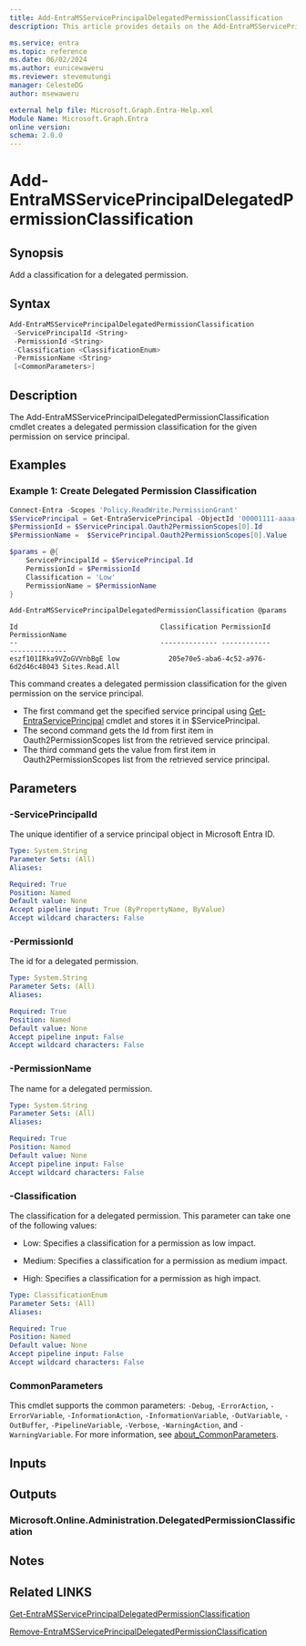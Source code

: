 ```yaml
---
title: Add-EntraMSServicePrincipalDelegatedPermissionClassification
description: This article provides details on the Add-EntraMSServicePrincipalDelegatedPermissionClassification command.

ms.service: entra
ms.topic: reference
ms.date: 06/02/2024
ms.author: eunicewaweru
ms.reviewer: stevemutungi
manager: CelesteDG
author: msewaweru

external help file: Microsoft.Graph.Entra-Help.xml
Module Name: Microsoft.Graph.Entra
online version:
schema: 2.0.0
---
```


# Add-EntraMSServicePrincipalDelegatedPermissionClassification

## Synopsis

Add a classification for a delegated permission.

## Syntax

```powershell
Add-EntraMSServicePrincipalDelegatedPermissionClassification 
 -ServicePrincipalId <String> 
 -PermissionId <String>
 -Classification <ClassificationEnum> 
 -PermissionName <String> 
 [<CommonParameters>]
```

## Description

The Add-EntraMSServicePrincipalDelegatedPermissionClassification cmdlet creates a delegated permission classification for the given permission on service principal.

## Examples

### Example 1: Create Delegated Permission Classification

```powershell
Connect-Entra -Scopes 'Policy.ReadWrite.PermissionGrant'
$ServicePrincipal = Get-EntraServicePrincipal -ObjectId '00001111-aaaa-2222-bbbb-3333cccc4444'
$PermissionId = $ServicePrincipal.Oauth2PermissionScopes[0].Id
$PermissionName =  $ServicePrincipal.Oauth2PermissionScopes[0].Value

$params = @{
    ServicePrincipalId = $ServicePrincipal.Id
    PermissionId = $PermissionId
    Classification = 'Low'
    PermissionName = $PermissionName
}

Add-EntraMSServicePrincipalDelegatedPermissionClassification @params
```

```output
Id                                   Classification PermissionId                         PermissionName
--                                   -------------- ------------                         --------------
eszf101IRka9VZoGVVnbBgE low            205e70e5-aba6-4c52-a976-6d2d46c48043 Sites.Read.All
```

This command creates a delegated permission classification for the given permission on the service principal.

- The first command get the specified service principal using [Get-EntraServicePrincipal](Get-EntraServicePrincipal.md) cmdlet and stores it in $ServicePrincipal.
- The second command gets the Id from first item in Oauth2PermissionScopes list from the retrieved service principal.
- The third command gets the value from first item in Oauth2PermissionScopes list from the retrieved service principal.  

## Parameters

### -ServicePrincipalId

The unique identifier of a service principal object in Microsoft Entra ID.

```yaml
Type: System.String
Parameter Sets: (All)
Aliases:

Required: True
Position: Named
Default value: None
Accept pipeline input: True (ByPropertyName, ByValue)
Accept wildcard characters: False
```

### -PermissionId

The id for a delegated permission.

```yaml
Type: System.String
Parameter Sets: (All)
Aliases:

Required: True
Position: Named
Default value: None
Accept pipeline input: False
Accept wildcard characters: False
```

### -PermissionName

The name for a delegated permission.

```yaml
Type: System.String
Parameter Sets: (All)
Aliases:

Required: True
Position: Named
Default value: None
Accept pipeline input: False
Accept wildcard characters: False
```

### -Classification

The classification for a delegated permission.
This parameter can take one of the following values:

- Low: Specifies a classification for a permission as low impact.

- Medium: Specifies a classification for a permission as medium impact.

- High: Specifies a classification for a permission as high impact.

```yaml
Type: ClassificationEnum
Parameter Sets: (All)
Aliases:

Required: True
Position: Named
Default value: None
Accept pipeline input: False
Accept wildcard characters: False
```

### CommonParameters

This cmdlet supports the common parameters: `-Debug`, `-ErrorAction`, `-ErrorVariable`, `-InformationAction`, `-InformationVariable`, `-OutVariable`, `-OutBuffer`, `-PipelineVariable`, `-Verbose`, `-WarningAction`, and `-WarningVariable`. For more information, see [about_CommonParameters](https://go.microsoft.com/fwlink/?LinkID=113216).

## Inputs

## Outputs

### Microsoft.Online.Administration.DelegatedPermissionClassification

## Notes

## Related LINKS

[Get-EntraMSServicePrincipalDelegatedPermissionClassification](Get-EntraMSServicePrincipalDelegatedPermissionClassification.md)

[Remove-EntraMSServicePrincipalDelegatedPermissionClassification](Remove-EntraMSServicePrincipalDelegatedPermissionClassification.md)
